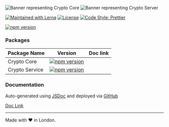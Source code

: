 
![Banner representing Crypto Core][Crypto Core]
![Banner representing Crypto Server][Crypto Server]

[![Maintained with Lerna](https://img.shields.io/badge/maintained%20with-lerna-blue?style=for-the-badge)](https://lerna.js.org/)
[![License](https://img.shields.io/badge/License-MIT-green.svg?style=for-the-badge&logo=)](https://opensource.org/licenses/MIT)
[![Code Style: Prettier](https://img.shields.io/badge/code_style-prettier-e72163?style=for-the-badge)](https://prettier.io)

[![npm version](https://badge.fury.io/js/@sebastienrousseau%2Fcrypto-service.svg)](https://badge.fury.io/js/@sebastienrousseau%2Fcrypto-service)

### Packages

| Package Name | Version | Doc link |
|--------------|---------|----------|
|  Crypto Core  | [![npm version](https://badge.fury.io/js/@sebastienrousseau%2Fcrypto-core.svg)](https://badge.fury.io/js/@sebastienrousseau%2Fcrypto-core) |  |
|  Crypto Service | [![npm version](https://badge.fury.io/js/@sebastienrousseau%2Fcrypto-server.svg)](https://badge.fury.io/js/@sebastienrousseau%2Fcrypto-server) |  |

### Documentation

Auto-generated using [JSDoc](https://github.com/jsdoc/jsdoc) and deployed via [GitHub](https://github.com)

[Doc Link]()

***

Made with ❤ in London.

[Crypto Core]: https://raw.githubusercontent.com/sebastienrousseau/crypto-service/master/assets/crypto-core-small.svg "Crypto Core Library"

[Crypto Server]: https://raw.githubusercontent.com/sebastienrousseau/crypto-service/master/assets/crypto-server-small.svg "Crypto Server Library"
